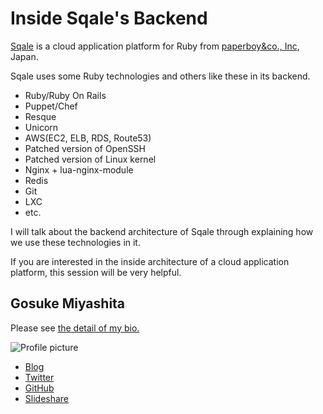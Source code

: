 # Inside Sqale's Backend

[Sqale](https://sqale.jp/) is a cloud application platform for Ruby from [paperboy&co., Inc](http://www.paperboy.co.jp), Japan.

Sqale uses some Ruby technologies and others like these in its backend.

 * Ruby/Ruby On Rails
 * Puppet/Chef
 * Resque
 * Unicorn
 * AWS(EC2, ELB, RDS, Route53)
 * Patched version of OpenSSH
 * Patched version of Linux kernel
 * Nginx + lua-nginx-module
 * Redis
 * Git
 * LXC
 * etc.

I will talk about the backend architecture of Sqale through explaining how we use these technologies in it.

If you are interested in the inside architecture of a cloud application platform, this session will be very helpful.


## Gosuke Miyashita

Please see [the detail of my bio.](http://mizzy.org/blog/2011/10/05/1/)

![Profile picture](https://raw.github.com/mizzy/rubyconfau-2013-cfp/inside-sqales-backend/gosuke_miyashita-inside_sqales_backend/profile_picture.jpg)

- [Blog](http://mizzy.org/)
- [Twitter](https://twitter.com/#!/gosukenator)
- [GitHub](https://github.com/mizzy)
- [Slideshare](http://www.slideshare.net/mizzy/presentations)
